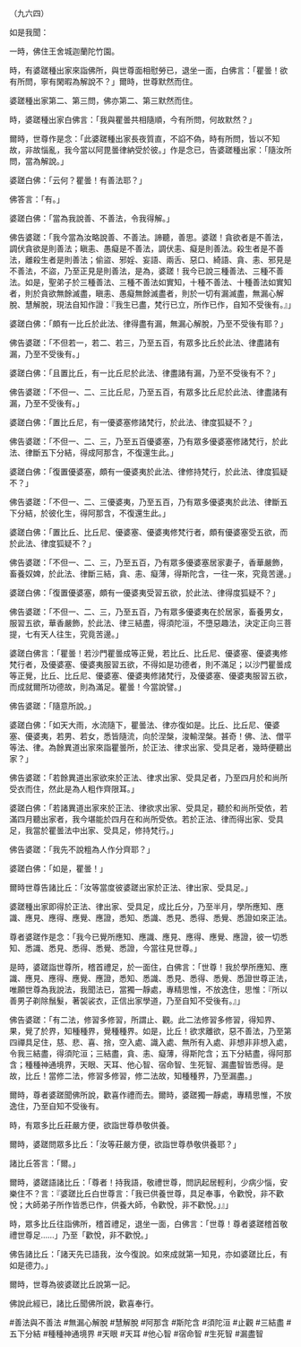 （九六四）

如是我聞：

一時，佛住王舍城迦蘭陀竹園。

時，有婆蹉種出家來詣佛所，與世尊面相慰勞已，退坐一面，白佛言：「瞿曇！欲有所問，寧有閑暇為解說不？」爾時，世尊默然而住。

婆蹉種出家第二、第三問，佛亦第二、第三默然而住。

時，婆蹉種出家白佛言：「我與瞿曇共相隨順，今有所問，何故默然？」

爾時，世尊作是念：「此婆蹉種出家長夜質直，不諂不偽，時有所問，皆以不知故，非故惱亂，我今當以阿毘曇律納受於彼。」作是念已，告婆蹉種出家：「隨汝所問，當為解說。」

婆蹉白佛：「云何？瞿曇！有善法耶？」

佛答言：「有。」

婆蹉白佛：「當為我說善、不善法，令我得解。」

佛告婆蹉：「我今當為汝略說善、不善法。諦聽，善思。婆蹉！貪欲者是不善法，調伏貪欲是則善法；瞋恚、愚癡是不善法，調伏恚、癡是則善法。殺生者是不善法，離殺生者是則善法；偷盜、邪婬、妄語、兩舌、惡口、綺語、貪、恚、邪見是不善法，不盜，乃至正見是則善法，是為，婆蹉！我今已說三種善法、三種不善法。如是，聖弟子於三種善法、三種不善法如實知，十種不善法、十種善法如實知者，則於貪欲無餘滅盡，瞋恚、愚癡無餘滅盡者，則於一切有漏滅盡，無漏心解脫、慧解脫，現法自知作證：『我生已盡，梵行已立，所作已作，自知不受後有。』」

婆蹉白佛：「頗有一比丘於此法、律得盡有漏，無漏心解脫，乃至不受後有耶？」

佛告婆蹉：「不但若一，若二、若三，乃至五百，有眾多比丘於此法、律盡諸有漏，乃至不受後有。」

婆蹉白佛：「且置比丘，有一比丘尼於此法、律盡諸有漏，乃至不受後有不？」

佛告婆蹉：「不但一、二、三比丘尼，乃至五百，有眾多比丘尼於此法、律盡諸有漏，乃至不受後有。」

婆蹉白佛：「置比丘尼，有一優婆塞修諸梵行，於此法、律度狐疑不？」

佛告婆蹉：「不但一、二、三，乃至五百優婆塞，乃有眾多優婆塞修諸梵行，於此法、律斷五下分結，得成阿那含，不復還生此。」

婆蹉白佛：「復置優婆塞，頗有一優婆夷於此法、律修持梵行，於此法、律度狐疑不？」

佛告婆蹉：「不但一、二、三優婆夷，乃至五百，乃有眾多優婆夷於此法、律斷五下分結，於彼化生，得阿那含，不復還生此。」

婆蹉白佛：「置比丘、比丘尼、優婆塞、優婆夷修梵行者，頗有優婆塞受五欲，而於此法、律度狐疑不？」

佛告婆蹉：「不但一、二、三，乃至五百，乃有眾多優婆塞居家妻子，香華嚴飾，畜養奴婢，於此法、律斷三結，貪、恚、癡薄，得斯陀含，一往一來，究竟苦邊。」

婆蹉白佛：「復置優婆塞，頗有一優婆夷受習五欲，於此法、律得度狐疑不？」

佛告婆蹉：「不但一、二、三，乃至五百，乃有眾多優婆夷在於居家，畜養男女，服習五欲，華香嚴飾，於此法、律三結盡，得須陀洹，不墮惡趣法，決定正向三菩提，七有天人往生，究竟苦邊。」

婆蹉白佛言：「瞿曇！若沙門瞿曇成等正覺，若比丘、比丘尼、優婆塞、優婆夷修梵行者，及優婆塞、優婆夷服習五欲，不得如是功德者，則不滿足；以沙門瞿曇成等正覺，比丘、比丘尼、優婆塞、優婆夷修諸梵行，及優婆塞、優婆夷服習五欲，而成就爾所功德故，則為滿足。瞿曇！今當說譬。」

佛告婆蹉：「隨意所說。」

婆蹉白佛：「如天大雨，水流隨下，瞿曇法、律亦復如是。比丘、比丘尼、優婆塞、優婆夷，若男、若女，悉皆隨流，向於涅槃，浚輸涅槃。甚奇！佛、法、僧平等法、律。為餘異道出家來詣瞿曇所，於正法、律求出家、受具足者，幾時便聽出家？」

佛告婆蹉：「若餘異道出家欲來於正法、律求出家、受具足者，乃至四月於和尚所受衣而住，然此是為人粗作齊限耳。」

婆蹉白佛：「若諸異道出家來於正法、律欲求出家、受具足，聽於和尚所受依，若滿四月聽出家者，我今堪能於四月在和尚所受依。若於正法、律而得出家、受具足，我當於瞿曇法中出家、受具足，修持梵行。」

佛告婆蹉：「我先不說粗為人作分齊耶？」

婆蹉白佛：「如是，瞿曇！」

爾時世尊告諸比丘：「汝等當度彼婆蹉出家於正法、律出家、受具足。」

婆蹉種出家即得於正法、律出家、受具足，成比丘分，乃至半月，學所應知、應識、應見、應得、應覺、應證，悉知、悉識、悉見、悉得、悉覺、悉證如來正法。

尊者婆蹉作是念：「我今已覺所應知、應識、應見、應得、應覺、應證，彼一切悉知、悉識、悉見、悉得、悉覺、悉證，今當往見世尊。」

是時，婆蹉詣世尊所，稽首禮足，於一面住，白佛言：「世尊！我於學所應知、應識、應見、應得、應覺、應證，悉知、悉識、悉見、悉得、悉覺、悉證世尊正法，唯願世尊為我說法，我聞法已，當獨一靜處，專精思惟，不放逸住，思惟：『所以善男子剃除鬚髮，著袈裟衣，正信出家學道，乃至自知不受後有。』」

佛告婆蹉：「有二法，修習多修習，所謂止、觀。此二法修習多修習，得知界、果，覺了於界，知種種界，覺種種界。如是，比丘！欲求離欲，惡不善法，乃至第四禪具足住，慈、悲、喜、捨，空入處、識入處、無所有入處、非想非非想入處，令我三結盡，得須陀洹；三結盡，貪、恚、癡薄，得斯陀含；五下分結盡，得阿那含；種種神通境界，天眼、天耳、他心智、宿命智、生死智、漏盡智皆悉得。是故，比丘！當修二法，修習多修習，修二法故，知種種界，乃至漏盡。」

爾時，尊者婆蹉聞佛所說，歡喜作禮而去。爾時，婆蹉獨一靜處，專精思惟，不放逸住，乃至自知不受後有。

時，有眾多比丘莊嚴方便，欲詣世尊恭敬供養。

爾時，婆蹉問眾多比丘：「汝等莊嚴方便，欲詣世尊恭敬供養耶？」

諸比丘答言：「爾。」

爾時，婆蹉語諸比丘：「尊者！持我語，敬禮世尊，問訊起居輕利，少病少惱，安樂住不？言：『婆蹉比丘白世尊言：「我已供養世尊，具足奉事，令歡悅，非不歡悅；大師弟子所作皆悉已作，供養大師，令歡悅，非不歡悅。」』」

時，眾多比丘往詣佛所，稽首禮足，退坐一面，白佛言：「世尊！尊者婆蹉稽首敬禮世尊足……」乃至「歡悅，非不歡悅。」

佛告諸比丘：「諸天先已語我，汝今復說。如來成就第一知見，亦如婆蹉比丘，有如是德力。」

爾時，世尊為彼婆蹉比丘說第一記。

佛說此經已，諸比丘聞佛所說，歡喜奉行。




#善法與不善法
#無漏心解脫
#慧解脫
#阿那含
#斯陀含
#須陀洹
#止觀
#三結盡
#五下分結
#種種神通境界
#天眼
#天耳
#他心智
#宿命智
#生死智
#漏盡智
